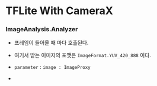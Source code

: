 #  TFLite With CameraX



### ImageAnalysis.Analyzer

* 프레임이 들어올 때 마다 호출된다.
* 여기서 받는 이미지의 포맷은 `ImageFormat.YUV_420_888` 이다.
* `parameter` : `image : ImageProxy`

* 





